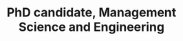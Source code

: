 ---
name: Zach Frangella
role: Teaching Assistant
title: PhD candidate, Management Science and Engineering
email: zfran@stanford.edu
website: 
office-hours: 
---